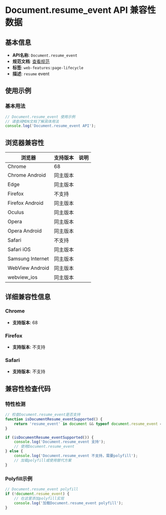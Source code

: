 # Document.resume_event API 兼容性数据

## 基本信息

- **API名称**: `Document.resume_event`
- **规范文档**: [查看规范](https://wicg.github.io/page-lifecycle/#dom-document-onresume)
- **标签**: `web-features:page-lifecycle`
- **描述**: `resume` event

## 使用示例

### 基本用法

```javascript
// Document.resume_event 使用示例
// 请查阅MDN文档了解具体用法
console.log('Document.resume_event API');
```

## 浏览器兼容性

| 浏览器 | 支持版本 | 说明 |
|--------|----------|------|
| Chrome | 68 |  |
| Chrome Android | 同主版本 |  |
| Edge | 同主版本 |  |
| Firefox | 不支持 |  |
| Firefox Android | 同主版本 |  |
| Oculus | 同主版本 |  |
| Opera | 同主版本 |  |
| Opera Android | 同主版本 |  |
| Safari | 不支持 |  |
| Safari iOS | 同主版本 |  |
| Samsung Internet | 同主版本 |  |
| WebView Android | 同主版本 |  |
| webview_ios | 同主版本 |  |

## 详细兼容性信息

### Chrome

- **支持版本**: 68

### Firefox

- **支持版本**: 不支持

### Safari

- **支持版本**: 不支持

## 兼容性检查代码

### 特性检测

```javascript
// 检查Document.resume_event是否支持
function isDocumentResume_eventSupported() {
    return 'resume_event' in document && typeof document.resume_event === 'function';
}

if (isDocumentResume_eventSupported()) {
    console.log('Document.resume_event 支持');
    // 使用Document.resume_event
} else {
    console.log('Document.resume_event 不支持，需要polyfill');
    // 加载polyfill或使用替代方案
}
```

### Polyfill示例

```javascript
// Document.resume_event polyfill
if (!document.resume_event) {
    // 在这里添加polyfill实现
    console.log('加载Document.resume_event polyfill');
}
```

